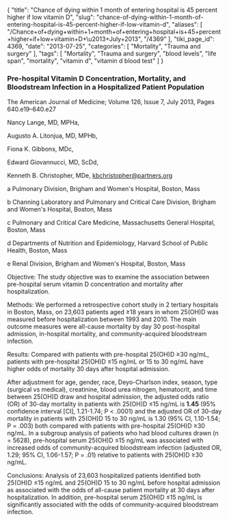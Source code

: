 {
    "title": "Chance of dying within 1 month of entering hospital is 45 percent higher if low vitamin D",
    "slug": "chance-of-dying-within-1-month-of-entering-hospital-is-45-percent-higher-if-low-vitamin-d",
    "aliases": [
        "/Chance+of+dying+within+1+month+of+entering+hospital+is+45+percent+higher+if+low+vitamin+D+\u2013+July+2013",
        "/4369"
    ],
    "tiki_page_id": 4369,
    "date": "2013-07-25",
    "categories": [
        "Mortality",
        "Trauma and surgery"
    ],
    "tags": [
        "Mortality",
        "Trauma and surgery",
        "blood levels",
        "life span",
        "mortality",
        "vitamin d",
        "vitamin d blood test"
    ]
}


### Pre-hospital Vitamin D Concentration, Mortality, and Bloodstream Infection in a Hospitalized Patient Population

The American Journal of Medicine; Volume 126, Issue 7, July 2013, Pages 640.e19–640.e27

Nancy Lange, MD, MPHa,

Augusto A. Litonjua, MD, MPHb,

Fiona K. Gibbons, MDc,

Edward Giovannucci, MD, ScDd,

Kenneth B. Christopher, MDe, kbchristopher@partners.org

a Pulmonary Division, Brigham and Women's Hospital, Boston, Mass

b Channing Laboratory and Pulmonary and Critical Care Division, Brigham and Women's Hospital, Boston, Mass

c Pulmonary and Critical Care Medicine, Massachusetts General Hospital, Boston, Mass

d Departments of Nutrition and Epidemiology, Harvard School of Public Health, Boston, Mass

e Renal Division, Brigham and Women's Hospital, Boston, Mass

Objective: The study objective was to examine the association between pre-hospital serum vitamin D concentration and mortality after hospitalization.

Methods: We performed a retrospective cohort study in 2 tertiary hospitals in Boston, Mass, on 23,603 patients aged ≥18 years in whom 25(OH)D was measured before hospitalization between 1993 and 2010. The main outcome measures were all-cause mortality by day 30 post-hospital admission, in-hospital mortality, and community-acquired bloodstream infection.

Results: Compared with patients with pre-hospital 25(OH)D ≥30 ng/mL, patients with pre-hospital 25(OH)D ≤15 ng/mL or 15 to 30 ng/mL have higher odds of mortality 30 days after hospital admission. 

After adjustment for age, gender, race, Deyo-Charlson index, season, type (surgical vs medical), creatinine, blood urea nitrogen, hematocrit, and time between 25(OH)D draw and hospital admission, the adjusted odds ratio (OR) of 30-day mortality in patients with 25(OH)D ≤15 ng/mL is  **1.45**  (95% confidence interval <span>[CI]</span>, 1.21-1.74; P < .0001) and the adjusted OR of 30-day mortality in patients with 25(OH)D 15 to 30 ng/mL is 1.30 (95% CI, 1.10-1.54; P = .003) both compared with patients with pre-hospital 25(OH)D ≥30 ng/mL. In a subgroup analysis of patients who had blood cultures drawn (n = 5628), pre-hospital serum 25(OH)D ≤15 ng/mL was associated with increased odds of community-acquired bloodstream infection (adjusted OR, 1.29; 95% CI, 1.06-1.57; P = .01) relative to patients with 25(OH)D ≥30 ng/mL.

Conclusions: Analysis of 23,603 hospitalized patients identified both 25(OH)D ≤15 ng/mL and 25(OH)D 15 to 30 ng/mL before hospital admission as associated with the odds of all-cause patient mortality at 30 days after hospitalization. In addition, pre-hospital serum 25(OH)D ≤15 ng/mL is significantly associated with the odds of community-acquired bloodstream infection.